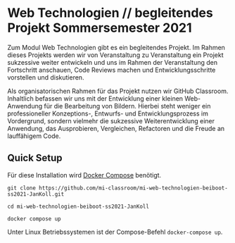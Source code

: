 # Web Technologien // begleitendes Projekt Sommersemester 2021

Zum Modul Web Technologien gibt es ein begleitendes Projekt. Im Rahmen dieses Projekts werden wir von Veranstaltung zu Veranstaltung ein Projekt sukzessive weiter entwickeln und uns im Rahmen der Veranstaltung den Fortschritt anschauen, Code Reviews machen und Entwicklungsschritte vorstellen und diskutieren.

Als organisatorischen Rahmen für das Projekt nutzen wir GitHub Classroom. Inhaltlich befassen wir uns mit der Entwicklung einer kleinen Web-Anwendung für die Bearbeitung von Bildern. Hierbei steht weniger ein professioneller Konzeptions-, Entwurfs- und Entwicklungsprozess im Vordergrund, sondern vielmehr die sukzessive Weiterentwicklung einer Anwendung, das Ausprobieren, Vergleichen, Refactoren und die Freude an lauffähigem Code.


## Quick Setup

Für diese Installation wird [Docker Compose](https://docs.docker.com/compose/install/) benötigt.

```
git clone https://github.com/mi-classroom/mi-web-technologien-beiboot-ss2021-JanKoll.git

cd mi-web-technologien-beiboot-ss2021-JanKoll

docker compose up
```

Unter Linux Betriebssystemen ist der Compose-Befehl `docker-compose up`.